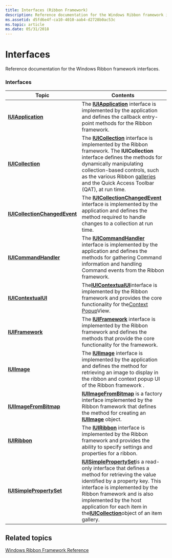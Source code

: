```yaml
---
title: Interfaces (Ribbon Framework)
description: Reference documentation for the Windows Ribbon framework interfaces.
ms.assetid: d5fd6e4f-ca10-4010-aab4-d2728b0ac53c
ms.topic: article
ms.date: 05/31/2018
---
```


# Interfaces

Reference documentation for the Windows Ribbon framework interfaces.

### Interfaces



| Topic                                                                                  | Contents                                                                                                                                                                                                                                                                                                                                                                                                        |
|----------------------------------------------------------------------------------------|-----------------------------------------------------------------------------------------------------------------------------------------------------------------------------------------------------------------------------------------------------------------------------------------------------------------------------------------------------------------------------------------------------------------|
| [**IUIApplication**](/windows/desktop/api/uiribbon/nn-uiribbon-iuiapplication)                       | The [**IUIApplication**](/windows/desktop/api/uiribbon/nn-uiribbon-iuiapplication) interface is implemented by the application and defines the callback entry-point methods for the Ribbon framework.<br/>                                                                                                                                                                                                              |
| [**IUICollection**](/windows/desktop/api/uiribbon/nn-uiribbon-iuicollection)                         | The [**IUICollection**](/windows/desktop/api/uiribbon/nn-uiribbon-iuicollection) interface is implemented by the Ribbon framework. The **IUICollection** interface defines the methods for dynamically manipulating collection-based controls, such as the various Ribbon [galleries](ribbon-controls-galleries.md) and the Quick Access Toolbar (QAT), at run time.<br/>                                              |
| [**IUICollectionChangedEvent**](/windows/desktop/api/uiribbon/nn-uiribbon-iuicollectionchangedevent) | The [**IUICollectionChangedEvent**](/windows/desktop/api/uiribbon/nn-uiribbon-iuicollectionchangedevent) interface is implemented by the application and defines the method required to handle changes to a collection at run time.<br/>                                                                                                                                                                                |
| [**IUICommandHandler**](/windows/desktop/api/uiribbon/nn-uiribbon-iuicommandhandler)                 | The [**IUICommandHandler**](/windows/desktop/api/uiribbon/nn-uiribbon-iuicommandhandler) interface is implemented by the application and defines the methods for gathering Command information and handling Command events from the Ribbon framework.<br/>                                                                                                                                                              |
| [**IUIContextualUI**](/windows/desktop/api/uiribbon/nn-uiribbon-iuicontextualui)                     | The[**IUIContextualUI**](/windows/desktop/api/uiribbon/nn-uiribbon-iuicontextualui)interface is implemented by the Ribbon framework and provides the core functionality for the[Context Popup](windowsribbon-controls-contextpopup.md)View.<br/>                                                                                                                                                                       |
| [**IUIFramework**](/windows/desktop/api/uiribbon/nn-uiribbon-iuiframework)                           | The [**IUIFramework**](/windows/desktop/api/uiribbon/nn-uiribbon-iuiframework) interface is implemented by the Ribbon framework and defines the methods that provide the core functionality for the framework.<br/>                                                                                                                                                                                                     |
| [**IUIImage**](/windows/desktop/api/uiribbon/nn-uiribbon-iuiimage)                                   | The [**IUIImage**](/windows/desktop/api/uiribbon/nn-uiribbon-iuiimage) interface is implemented by the application and defines the method for retrieving an image to display in the ribbon and context popup UI of the Ribbon framework .<br/>                                                                                                                                                                          |
| [**IUIImageFromBitmap**](/windows/desktop/api/uiribbon/nn-uiribbon-iuiimagefrombitmap)               | [**IUIImageFromBitmap**](/windows/desktop/api/uiribbon/nn-uiribbon-iuiimagefrombitmap) is a factory interface implemented by the Ribbon framework that defines the method for creating an [**IUIImage**](/windows/desktop/api/uiribbon/nn-uiribbon-iuiimage) object.<br/>                                                                                                                                                             |
| [**IUIRibbon**](/windows/desktop/api/uiribbon/nn-uiribbon-iuiribbon)                                 | The [**IUIRibbon**](/windows/desktop/api/uiribbon/nn-uiribbon-iuiribbon) interface is implemented by the Ribbon framework and provides the ability to specify settings and properties for a ribbon. <br/>                                                                                                                                                                                                               |
| [**IUISimplePropertySet**](/windows/desktop/api/uiribbon/nn-uiribbon-iuisimplepropertyset)           | [**IUISimplePropertySet**](/windows/desktop/api/uiribbon/nn-uiribbon-iuisimplepropertyset)is a read-only interface that defines a method for retrieving the value identified by a property key. This interface is implemented by the Ribbon framework and is also implemented by the host application for each item in the[**IUICollection**](/windows/desktop/api/uiribbon/nn-uiribbon-iuicollection)object of an item gallery.<br/> |



 

## Related topics

<dl> <dt>

[Windows Ribbon Framework Reference](windowsribbon-reference-entry.md)
</dt> </dl>

 

